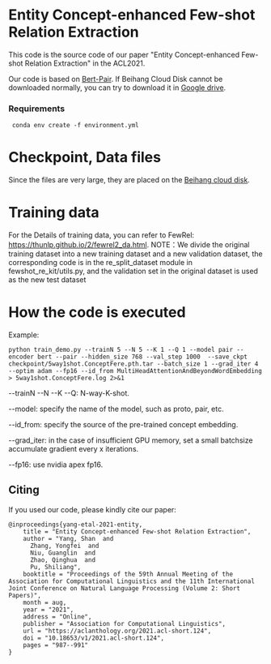 # Entity Concept-enhanced Few-shot Relation Extraction


This code is the source code of our paper "Entity Concept-enhanced Few-shot Relation Extraction" in the ACL2021.

Our code is based on [Bert-Pair](https://github.com/thunlp/fewrel). If Beihang Cloud Disk cannot be downloaded normally, you can try to download it in [Google drive](https://drive.google.com/file/d/161JeM_SMm3fIjLZS-1cEh-qGR-Xx1DOH/view?usp=sharing).

### Requirements

```
 conda env create -f environment.yml
```

# Checkpoint, Data files

Since the files are very large, they are placed on the [Beihang cloud disk](https://bhpan.buaa.edu.cn:443/link/BF14053D268CED261B525666BF1638A2).


# Training data
For the Details of training data, you  can refer to FewRel: https://thunlp.github.io/2/fewrel2_da.html.
NOTE：We divide the original training dataset into a new training dataset and a new validation dataset, the corresponding code is in the re_split_dataset module in fewshot_re_kit/utils.py, and the validation set in the original dataset is used as the new test dataset
# How the code is executed

Example:

```
python train_demo.py --trainN 5 --N 5 --K 1 --Q 1 --model pair --encoder bert --pair --hidden_size 768 --val_step 1000  --save_ckpt checkpoint/5way1shot.ConceptFere.pth.tar --batch_size 1 --grad_iter 4  --optim adam --fp16 --id_from MultiHeadAttentionAndBeyondWordEmbedding > 5way1shot.ConceptFere.log 2>&1
```

--trainN  --N  --K  --Q: N-way-K-shot.

--model: specify the name of the model, such as proto, pair, etc.

--id_from: specify the source of the pre-trained concept embedding.

--grad_iter: in the case of insufficient GPU memory, set a small batchsize accumulate gradient every x iterations.

--fp16: use nvidia apex fp16.

## Citing

If you used our code, please kindly cite our paper:

```
@inproceedings{yang-etal-2021-entity,
    title = "Entity Concept-enhanced Few-shot Relation Extraction",
    author = "Yang, Shan  and
      Zhang, Yongfei  and
      Niu, Guanglin  and
      Zhao, Qinghua  and
      Pu, Shiliang",
    booktitle = "Proceedings of the 59th Annual Meeting of the Association for Computational Linguistics and the 11th International Joint Conference on Natural Language Processing (Volume 2: Short Papers)",
    month = aug,
    year = "2021",
    address = "Online",
    publisher = "Association for Computational Linguistics",
    url = "https://aclanthology.org/2021.acl-short.124",
    doi = "10.18653/v1/2021.acl-short.124",
    pages = "987--991"
}
```
